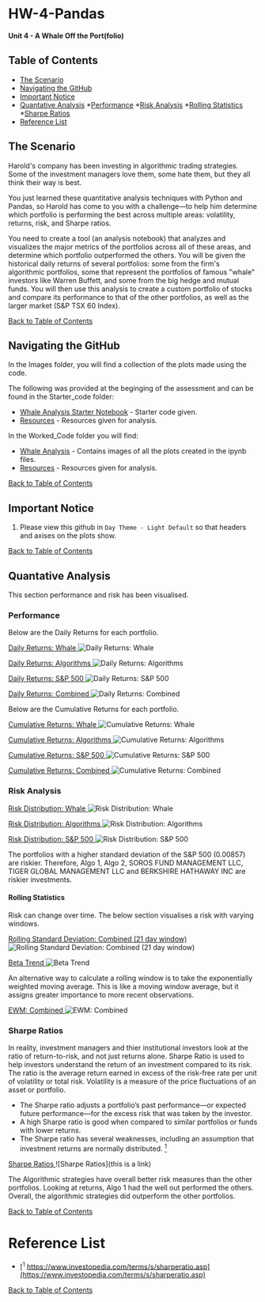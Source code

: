 # HW-4-Pandas
**Unit 4 - A Whale Off the Port(folio)**

## Table of Contents
- [The Scenario](#The-Scenario)
- [Navigating the GitHub](#Navigating-the-GitHub)
- [Important Notice](#Important-Notice)
- [Quantative Analysis](#Introduction)
    *[Performance](#Performance)
    *[Risk Analysis](#risk-analysis)
        *[Rolling Statistics](#rolling-statistics)
    *[Sharpe Ratios](#sharpe-ratios)
- [Reference List](#Reference-List)

## The Scenario

Harold's company has been investing in algorithmic trading strategies. Some of the investment managers love them, some hate them, but they all think their way is best.

You just learned these quantitative analysis techniques with Python and Pandas, so Harold has come to you with a challenge—to help him determine which portfolio is performing the best across multiple areas: volatility, returns, risk, and Sharpe ratios.

You need to create a tool (an analysis notebook) that analyzes and visualizes the major metrics of the portfolios across all of these areas, and determine which portfolio outperformed the others. You will be given the historical daily returns of several portfolios: some from the firm's algorithmic portfolios, some that represent the portfolios of famous "whale" investors like Warren Buffett, and some from the big hedge and mutual funds. You will then use this analysis to create a custom portfolio of stocks and compare its performance to that of the other portfolios, as well as the larger market (S&P TSX 60 Index).

[Back to Table of Contents](#Table-of-Contents)

## Navigating the GitHub

In the Images folder, you will find a collection of the plots made using the code.

The following was provided at the beginging of the assessment and can be found in the Starter_code folder:

- [Whale Analysis Starter Notebook](https://github.com/RaelynSangil/HW-4-Pandas/blob/cd27f814bbf8a07f856ce0acc4ae6bda3f37f7f4/Starter_Code/whale_analysis.ipynb) - Starter code given.
- [Resources](https://github.com/RaelynSangil/HW-4-Pandas/tree/main/Starter_Code/Resources) - Resources given for analysis.

In the Worked_Code folder you will find:

- [Whale Analysis](https://github.com/RPSangil/HW-4-Pandas/blob/183c616a74d84ee578739180e8b48d7b80abf065/Worked_Code/whale_analysis.ipynb) - Contains images of all the plots created in the ipynb files.
- [Resources](https://github.com/RaelynSangil/HW-4-Pandas/tree/main/Starter_Code/Resources) - Resources given for analysis.

[Back to Table of Contents](#Table-of-Contents)

## Important Notice

1. Please view this github in `Day Theme - Light Default` so that headers and axises on the plots show.

[Back to Table of Contents](#Table-of-Contents)

## Quantative Analysis

This section performance and risk has been visualised.

### Performance

Below are the Daily Returns for each portfolio.

<ins> Daily Returns: Whale </ins>
![Daily Returns: Whale](https://github.com/RPSangil/HW-4-Pandas/blob/183c616a74d84ee578739180e8b48d7b80abf065/Images/Daily_Returns_Whale.png)

<ins> Daily Returns: Algorithms </ins>
![Daily Returns: Algorithms](https://github.com/RPSangil/HW-4-Pandas/blob/183c616a74d84ee578739180e8b48d7b80abf065/Images/Daily_Returns_Algorithms.png)

<ins> Daily Returns: S&P 500 </ins>
![Daily Returns: S&P 500](https://github.com/RPSangil/HW-4-Pandas/blob/183c616a74d84ee578739180e8b48d7b80abf065/Images/Daily_Returns_S&P500.png)

<ins> Daily Returns: Combined </ins>
![Daily Returns: Combined](https://github.com/RPSangil/HW-4-Pandas/blob/183c616a74d84ee578739180e8b48d7b80abf065/Images/Daily_Returns_Combined.png)

Below are the Cumulative Returns for each portfolio.

<ins> Cumulative Returns: Whale </ins>
![Cumulative Returns: Whale](https://github.com/RPSangil/HW-4-Pandas/blob/183c616a74d84ee578739180e8b48d7b80abf065/Images/Cumulative_Returns_Whale.png)

<ins> Cumulative Returns: Algorithms </ins>
![Cumulative Returns: Algorithms](https://github.com/RPSangil/HW-4-Pandas/blob/183c616a74d84ee578739180e8b48d7b80abf065/Images/Daily_Returns_Algorithms.png)

<ins> Cumulative Returns: S&P 500 </ins>
![Cumulative Returns: S&P 500](https://github.com/RPSangil/HW-4-Pandas/blob/183c616a74d84ee578739180e8b48d7b80abf065/Images/Cumulative_Returns_S&P500.png)

<ins> Cumulative Returns: Combined </ins>
![Cumulative Returns: Combined](https://github.com/RPSangil/HW-4-Pandas/blob/183c616a74d84ee578739180e8b48d7b80abf065/Images/Cumulative_Returns_Combined.png)

### Risk Analysis

<ins> Risk Distribution: Whale </ins>
![Risk Distribution: Whale](https://github.com/RPSangil/HW-4-Pandas/blob/183c616a74d84ee578739180e8b48d7b80abf065/Images/Risk_Distribution_Whale.png)

<ins> Risk Distribution: Algorithms </ins>
![Risk Distribution: Algorithms](https://github.com/RPSangil/HW-4-Pandas/blob/183c616a74d84ee578739180e8b48d7b80abf065/Images/Risk_Distribution_Algorithms.png)

<ins> Risk Distribution: S&P 500 </ins>
![Risk Distribution: S&P 500](https://github.com/RPSangil/HW-4-Pandas/blob/183c616a74d84ee578739180e8b48d7b80abf065/Images/Risk_Distribution_S&P500.png)

The portfolios with a higher standard deviation of the S&P 500 (0.00857) are riskier. Therefore, Algo 1, Algo 2, SOROS FUND MANAGEMENT LLC, TIGER GLOBAL MANAGEMENT LLC and BERKSHIRE HATHAWAY INC are riskier investments.

#### Rolling Statistics

Risk can change over time. The below section visualises a risk with varying windows.

<ins> Rolling Standard Deviation: Combined (21 day window) </ins>
![Rolling Standard Deviation: Combined (21 day window)](https://github.com/RPSangil/HW-4-Pandas/blob/183c616a74d84ee578739180e8b48d7b80abf065/Images/Rolling_Standard_Deviation_Combined-21%20day%20window.png)

<ins> Beta Trend </ins>
![Beta Trend](https://github.com/RPSangil/HW-4-Pandas/blob/183c616a74d84ee578739180e8b48d7b80abf065/Images/Beta_Trend.png)

An alternative way to calculate a rolling window is to take the exponentially weighted moving average. This is like a moving window average, but it assigns greater importance to more recent observations.

<ins> EWM: Combined </ins>
![EWM: Combined ](https://github.com/RPSangil/HW-4-Pandas/blob/183c616a74d84ee578739180e8b48d7b80abf065/Images/EWM_Combined.png)

### Sharpe Ratios

In reality, investment managers and thier institutional investors look at the ratio of return-to-risk, and not just returns alone. Sharpe Ratio is used to help investors understand the return of an investment compared to its risk. The ratio is the average return earned in excess of the risk-free rate per unit of volatility or total risk. Volatility is a measure of the price fluctuations of an asset or portfolio.

- The Sharpe ratio adjusts a portfolio’s past performance—or expected future performance—for the excess risk that was taken by the investor.
- A high Sharpe ratio is good when compared to similar portfolios or funds with lower returns.
- The Sharpe ratio has several weaknesses, including an assumption that investment returns are normally distributed. [<sup>1</sup>](#reference-list)

<ins> Sharpe Ratios </ins>
![Sharpe Ratios](this is a link)

The Algorithmic strategies have overall better risk measures than the other portfolios. Looking at returns, Algo 1 had the well out performed the others. Overall, the algorithmic strategies did outperform the other portfolios.

[Back to Table of Contents](#Table-of-Contents)

# Reference List
- [<sup>1</sup> https://www.investopedia.com/terms/s/sharperatio.asp](https://www.investopedia.com/terms/s/sharperatio.asp)

[Back to Table of Contents](#Table-of-Contents)